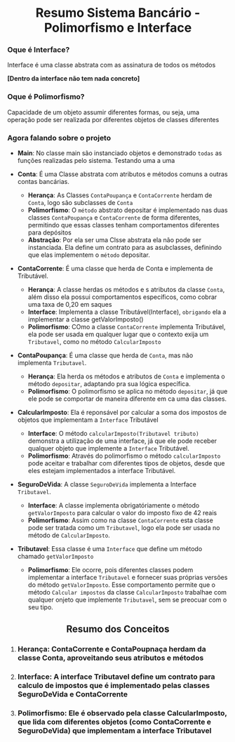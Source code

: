 <h1 align="center">Resumo Sistema Bancário - Polimorfismo e Interface</h1>

<h3>Oque é Interface?</h3>
Interface é uma classe abstrata com as assinatura de todos os métodos <br/>

**[Dentro da interface não tem nada concreto]**

<h3>Oque é Polimorfismo?</h3>
Capacidade de um objeto assumir diferentes formas, ou seja, uma operação pode ser realizada por diferentes objetos de classes diferentes

**<h3>Agora falando sobre o projeto</h3>**

- **Main**: No classe main são instanciado objetos e demonstrado `todas` as funções realizadas pelo sistema. Testando uma a uma
 
- **Conta**: É uma Classe abstrata com atributos e métodos comuns a outras contas bancárias.
  - **Herança**: As Classes `ContaPoupança` e `ContaCorrente` herdam de `Conta`, logo são subclasses de `Conta`
  - **Polimorfismo**: O `método` abstrato depositar é implementado nas duas classes `ContaPoupança` e `ContaCorrente` de forma diferentes, permitindo que essas classes tenham comportamentos diferentes para depósitos
  - **Abstração**: Por ela ser uma Clsse abstrata ela não pode ser instanciada. Ela define um contrato para as asubclasses, definindo que elas implementem o `método`  depositar.

- **ContaCorrente**: É uma classe que herda de Conta e implementa de Tributável.
  - **Herança**: A classe herdas os métodos e s atributos da classe `Conta`, além disso ela possui comportamentos específicos, como cobrar uma taxa de 0,20 em saques
  - **Interface**: Implementa a classe Tributável(Interface), `obrigando` ela a implementar a classe getValorImposto()
  - **Polimorfismo**: COmo a classe `ContaCorrente` implementa Tributável, ela pode ser usada em qualquer lugar que o contexto exija um `Tributavel`, como no método `CalcularImposto` 

- **ContaPoupança**: É uma classe que herda de `Conta`, mas não implementa `Tributavel`.
  - **Herança**: Ela herda os métodos e atributos de `Conta` e implementa o método `depositar`, adaptando pra sua lógica específica.
  - **Polimorfismo**: O polimorfismo se aplica no método `depositar`, já que ele pode se comportar de maneira diferente em ca uma das classes.

- **CalcularImposto**: Ela é reponsável por calcular a soma dos impostos de objetos que implementam a `Interface` Tributável
  - **Interface**: O método `calcularImposto(Tributavel tributo)` demonstra a utilização de uma interface, já que ele pode receber qualquer objeto que implemente a `Interface` Tributável.
  - **Polimorfismo**: Através do polimorfismo o método `calcularImposto` pode aceitar e trabalhar com diferentes tipos de objetos, desde que eles estejam implementados a interface Tributável.

- **SeguroDeVida**: A classe `SeguroDeVida` implementa a Interface `Tributavel`.
  - **Interface**: A classe implementa obrigatóriamente  o método `getValorImposto` para calcular o valor do imposto fixo de 42 reais
  - **Polimorfismo**: Assim como na classe `ContaCorrente` esta classe pode ser tratada como um `Tributavel`, logo ela pode ser usada no método de `CalcularImposto`.

- **Tributavel**: Essa classe é uma `Interface` que define um método chamado `getValorImposto`
  - **Polimorfismo**: Ele ocorre, pois diferentes classes podem implementar a interface `Tributavel` e fornecer suas próprias  versões do método `getValorImposto`. Esse comportamento permite que o método `Calcular impostos` da classe `CalcularImposto` trabalhae com qualquer onjeto que implemente `Tributavel`, sem se preocuar com o seu tipo.

<h2 align='center'>Resumo dos Conceitos</h2>

1. <h3>Herança: ContaCorrente e ContaPoupnaça herdam da classe Conta, aproveitando seus atributos e métodos</h3>

2. <h3>Interface: A interface Tributavel define um contrato para calculo de impostos que é implementado pelas classes SeguroDeVida e ContaCorrente</h3>

3. <h3>Polimorfismo: Ele é observado pela classe CalcularImposto, que lida com diferentes objetos (como ContaCorrente e SeguroDeVida) que implementam a interface Tributavel</h3>

